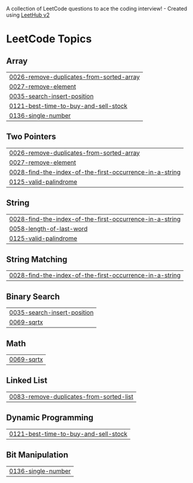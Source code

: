 A collection of LeetCode questions to ace the coding interview! - Created using [LeetHub v2](https://github.com/arunbhardwaj/LeetHub-2.0)
<!---LeetCode Topics Start-->
# LeetCode Topics
## Array
|  |
| ------- |
| [0026-remove-duplicates-from-sorted-array](https://github.com/Oleg7623/LeetCode/tree/master/0026-remove-duplicates-from-sorted-array) |
| [0027-remove-element](https://github.com/Oleg7623/LeetCode/tree/master/0027-remove-element) |
| [0035-search-insert-position](https://github.com/Oleg7623/LeetCode/tree/master/0035-search-insert-position) |
| [0121-best-time-to-buy-and-sell-stock](https://github.com/Oleg7623/LeetCode/tree/master/0121-best-time-to-buy-and-sell-stock) |
| [0136-single-number](https://github.com/Oleg7623/LeetCode/tree/master/0136-single-number) |
## Two Pointers
|  |
| ------- |
| [0026-remove-duplicates-from-sorted-array](https://github.com/Oleg7623/LeetCode/tree/master/0026-remove-duplicates-from-sorted-array) |
| [0027-remove-element](https://github.com/Oleg7623/LeetCode/tree/master/0027-remove-element) |
| [0028-find-the-index-of-the-first-occurrence-in-a-string](https://github.com/Oleg7623/LeetCode/tree/master/0028-find-the-index-of-the-first-occurrence-in-a-string) |
| [0125-valid-palindrome](https://github.com/Oleg7623/LeetCode/tree/master/0125-valid-palindrome) |
## String
|  |
| ------- |
| [0028-find-the-index-of-the-first-occurrence-in-a-string](https://github.com/Oleg7623/LeetCode/tree/master/0028-find-the-index-of-the-first-occurrence-in-a-string) |
| [0058-length-of-last-word](https://github.com/Oleg7623/LeetCode/tree/master/0058-length-of-last-word) |
| [0125-valid-palindrome](https://github.com/Oleg7623/LeetCode/tree/master/0125-valid-palindrome) |
## String Matching
|  |
| ------- |
| [0028-find-the-index-of-the-first-occurrence-in-a-string](https://github.com/Oleg7623/LeetCode/tree/master/0028-find-the-index-of-the-first-occurrence-in-a-string) |
## Binary Search
|  |
| ------- |
| [0035-search-insert-position](https://github.com/Oleg7623/LeetCode/tree/master/0035-search-insert-position) |
| [0069-sqrtx](https://github.com/Oleg7623/LeetCode/tree/master/0069-sqrtx) |
## Math
|  |
| ------- |
| [0069-sqrtx](https://github.com/Oleg7623/LeetCode/tree/master/0069-sqrtx) |
## Linked List
|  |
| ------- |
| [0083-remove-duplicates-from-sorted-list](https://github.com/Oleg7623/LeetCode/tree/master/0083-remove-duplicates-from-sorted-list) |
## Dynamic Programming
|  |
| ------- |
| [0121-best-time-to-buy-and-sell-stock](https://github.com/Oleg7623/LeetCode/tree/master/0121-best-time-to-buy-and-sell-stock) |
## Bit Manipulation
|  |
| ------- |
| [0136-single-number](https://github.com/Oleg7623/LeetCode/tree/master/0136-single-number) |
<!---LeetCode Topics End-->